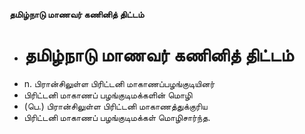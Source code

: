 **தமிழ்நாடு மாணவர் கணினித் திட்டம்**
- # தமிழ்நாடு மாணவர் கணினித் திட்டம்
- n. பிரான்சிலுள்ள பிரிட்டனி மாகாணப்பழங்குடியினர்
- பிரிட்டனி மாகாணப் பழங்குடிமக்களின் மொழி
- (பெ.) பிரான்சிலுள்ள பிரிட்டனி மாகாணத்துக்குரிய
- பிரிட்டனி மாகாணப் பழங்குடிமக்கள் மொழிசார்ந்த.

